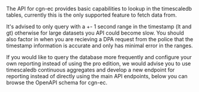 The API for cgn-ec provides basic capabilities to lookup in the timescaledb tables, currently this is the only supported feature to fetch data from.

It's advised to only query with a +- 1 second range in the timestamp (lt and gt) otherwise for large datasets you API could become slow. You should also factor in when you are recieving a DPA request from the police that the timestamp information is accurate and only has minimal error in the ranges.

If you would like to query the database more frequently and configure your own reporting instead of using the pro edition, we would advise you to use timescaledb continuous aggregates and develop a new endpoint for reporting instead of directly using the main API endpoints, below you can browse the OpenAPI schema for cgn-ec.

<redoc src="./openapi.json"/>